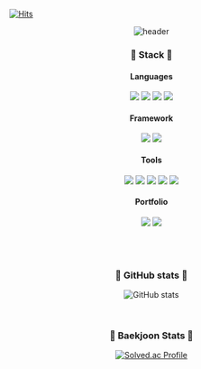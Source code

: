 <div align="start">


  [![Hits](https://hits.seeyoufarm.com/api/count/incr/badge.svg?url=https%3A%2F%2Fgithub.com%2F88guri%2Fhit-counter&count_bg=%23FFD5DC&title_bg=%234F3D40&icon=&icon_color=%23E7E7E7&title=hits%21&edge_flat=false)](https://hits.seeyoufarm.com)

  <div align="center">
    
  ![header](https://capsule-render.vercel.app/api?type=waving&color=ffd5dc&height=215&section=header&text=88guri's-GitHub&fontSize=60&fontAlignY=45&fontColor=FFFFFF)
  

  <h3>🐼 Stack 🐼</h3>
  <h4>Languages</h4>
  <img src="https://img.shields.io/badge/C++-00599C?style=flat-square&logo=C%2B%2B&logoColor=white"/>
  <img src="https://img.shields.io/badge/Java-007396?style=flat-square&logo=Java&logoColor=white"/>
  <img src="https://img.shields.io/badge/Python-3766AB?style=flat-square&logo=Python&logoColor=white"/>
  <img src="https://img.shields.io/badge/HTML5-E34F26?style=flat-square&logo=HTML5&logoColor=white"/>
  
  <h4>Framework</h4>
  <img src="https://img.shields.io/badge/Django-092E20?style=flat-square&logo=Django&logoColor=white"/>
  <img src="https://img.shields.io/badge/springboot-6DB33F?style=flat-square&logo=springboot&logoColor=white"/>

  <h4>Tools</h4>
  <img src="https://img.shields.io/badge/Postman-FF6C37?style=flat-square&logo=Postman&logoColor=white"/>
  <img src="https://img.shields.io/badge/Figma-F24E1E?style=flat-square&logo=Figma&logoColor=white"/>
  <img src="https://img.shields.io/badge/GitHub-181717?style=flat-square&logo=GitHub&logoColor=white"/>
  <img src="https://img.shields.io/badge/Mysql-E6B91E?style=flat-square&logo=MySql&logoColor=white"/> 
  <img src="https://img.shields.io/badge/intellijidea-000000?style=flat-square&logo=intellijidea&logoColor=white"/>

  <h4>Portfolio</h4>
  <a href="https://sun-wealth-5a1.notion.site/Sihyun-Park-15252c419f6680eb9366c94f27df428f"><img src="https://img.shields.io/badge/notion-000000?style=flat-square&logo=notion&logoColor=white"/></a>
  <a href="https://welcome88guridesu.tistory.com/"><img src="https://img.shields.io/badge/tistory-000000?style=flat-square&logo=tistory&logoColor=white"/></a>

<br>
<br>
<br>
<br>

 <h3>🐼 GitHub stats 🐼</h3>
    

  ![GitHub stats](https://github-readme-stats.vercel.app/api?username=88guri&show_icons=true&theme=panda) 

<br>

  <h3>🐼 Baekjoon Stats 🐼</h3>

  [![Solved.ac Profile](http://mazassumnida.wtf/api/v2/generate_badge?boj=luna0929)](https://solved.ac/luna0929/)

</div>
